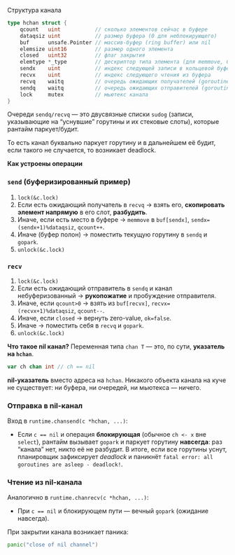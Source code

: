 Структура канала 
```go
type hchan struct {
    qcount   uint           // сколько элементов сейчас в буфере
    dataqsiz uint           // размер буфера (0 для неблокирующего)
    buf      unsafe.Pointer // массив-буфер (ring buffer) или nil
    elemsize uint16         // размер одного элемента
    closed   uint32         // флаг закрытия
    elemtype *_type         // дескриптор типа элемента (для memmove, GC)
    sendx    uint           // индекс следующей записи в кольцевой буфер
    recvx    uint           // индекс следующего чтения из буфера
    recvq    waitq          // очередь ожидающих получателей (goroutine)
    sendq    waitq          // очередь ожидающих отправителей (goroutine)
    lock     mutex          // мьютекс канала
}

```
Очереди `sendq/recvq` — это двусвязные списки `sudog` (записи, указывающие на “уснувшие” горутины и их стековые слоты), которые рантайм паркует/будит.

То есть канал буквально паркует горутину и в дальнейшем её будит, если такого не случается, то возникает deadlock. 

**Как устроены операции**
### `send` (буферизированный пример)
1. `lock(&c.lock)`
2. Если есть ожидающий получатель в `recvq` → взять его, **скопировать элемент напрямую** в его слот, **разбудить**.
3. Иначе, если есть место в буфере → `memmove` в `buf[sendx]`, `sendx=(sendx+1)%dataqsiz`, `qcount++`.
4. Иначе (буфер полон) → поместить текущую горутину в `sendq` и `gopark`.
5. `unlock(&c.lock)`
### `recv`
1. `lock(&c.lock)`
2. Если есть ожидающий отправитель в `sendq` и канал небуферизованный → **рукопожатие** и пробуждение отправителя.
3. Иначе, если `qcount>0` → взять из `buf[recvx]`, `recvx=(recvx+1)%dataqsiz`, `qcount--`.
4. Иначе, если `closed` → вернуть zero-value, `ok=false`.
5. Иначе → поместить себя в `recvq` и `gopark`.
6. `unlock(&c.lock)`

**Что такое nil канал?**
Переменная типа `chan T` — это, по сути, **указатель на `hchan`**. 
```go
var ch chan int // ch == nil

```
**nil-указатель** вместо адреса на `hchan`. Никакого объекта канала на куче не существует: ни буфера, ни очередей, ни мьютекса — ничего.

### Отправка в nil-канал

Вход в `runtime.chansend(c *hchan, ...)`:
- Если `c == nil` и операция **блокирующая** (обычное `ch <- x` вне `select`), рантайм вызывает `gopark` и паркует горутину **навсегда**: раз “канала” нет, никто её не разбудит. В итоге, если все горутины уснут, планировщик зафиксирует _deadlock_ и паникнёт `fatal error: all goroutines are asleep - deadlock!`.
### Чтение из nil-канала
Аналогично в `runtime.chanrecv(c *hchan, ...)`:
- При `c == nil` и блокирующем пути — вечный `gopark` (ожидание навсегда).

При закрытии канала возникает паника:
```go
panic("close of nil channel")
```
